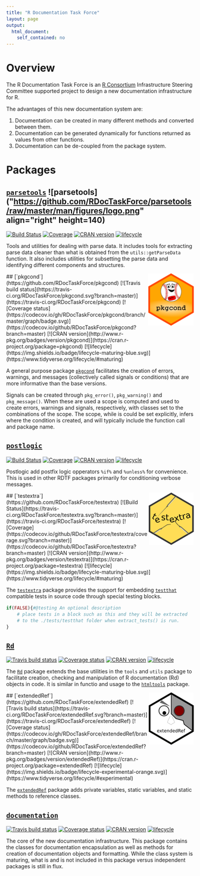 ```yaml
---
title: "R Documentation Task Force"
layout: page
output: 
  html_document:
    self_contained: no
---
```


# Overview

The R Documentation Task Force is an [R Consortium](https://www.r-consortium.org/)
Infrastructure Steering Committee supported project to design a new
documentation infrastructure for R.

The advantages of this new documentation system are:
1. Documentation can be created in many different methods and converted between them.
2. Documentation can be generated dynamically for functions returned as
   values from other functions.
3. Documentation can be de-coupled from the package system.


# Packages

## [`parsetools`](https://github.com/RDocTaskForce/parsetools) ![parsetools]("https://github.com/RDocTaskForce/parsetools/raw/master/man/figures/logo.png" align="right" height=140)
[![Build Status](https://travis-ci.org/RDocTaskForce/parsetools.svg?branch=master)](https://travis-ci.org/RDocTaskForce/parsetools)
[![Coverage](https://codecov.io/github/RDocTaskForce/parsetools/coverage.svg?branch=master)](https://codecov.io/github/RDocTaskForce/parsetools?branch=master)
[![CRAN version](http://www.r-pkg.org/badges/version/parsetools)](https://cran.r-project.org/package=parsetools)
[![lifecycle](https://img.shields.io/badge/lifecycle-maturing-blue.svg)](https://www.tidyverse.org/lifecycle/#maturing)

Tools and utilities for dealing with parse data.  It includes tools for
extracting parse data cleaner than what is obtained from the
`utils::getParseData` function.  It also includes utilities for
subsetting the parse data and identifying different components and
structures.

<img src="https://github.com/RDocTaskForce/pkgcond/raw/master/man/figures/logo.png" align="right" height=140/>
## [`pkgcond`](https://github.com/RDocTaskForce/pkgcond) 
[![Travis build status](https://travis-ci.org/RDocTaskForce/pkgcond.svg?branch=master)](https://travis-ci.org/RDocTaskForce/pkgcond)
[![Coverage status](https://codecov.io/gh/RDocTaskForce/pkgcond/branch/master/graph/badge.svg)](https://codecov.io/github/RDocTaskForce/pkgcond?branch=master)
[![CRAN version](http://www.r-pkg.org/badges/version/pkgcond)](https://cran.r-project.org/package=pkgcond)
[![lifecycle](https://img.shields.io/badge/lifecycle-maturing-blue.svg)](https://www.tidyverse.org/lifecycle/#maturing)

A general purpose package [`pkgcond`](https://github.com/RDocTaskForce/pkgcond) 
facilitates the creation of errors, warnings,
and messages (collectively called signals or conditions) that are more informative
than the base versions.

Signals can be created through `pkg_error()`, `pkg_warning()` and `pkg_message()`.
When these are used a scope is computed and used to create errors, warnings and 
signals, respectively, with classes set to the combinations of the scope.
The scope, while is could be set explicitly, infers where the condition is created,
and will typically include the function call and package name.

## [`postlogic`](https://github.com/RDocTaskForce/postlogic) 
[![Build Status](https://travis-ci.org/RDocTaskForce/postlogic.svg?branch=master)](https://travis-ci.org/RDocTaskForce/postlogic)
[![Coverage](https://codecov.io/github/RDocTaskForce/postlogic/coverage.svg?branch=master)](https://codecov.io/github/RDocTaskForce/postlogic?branch=master)
[![CRAN version](http://www.r-pkg.org/badges/version/postlogic)](https://cran.r-project.org/package=postlogic)
[![lifecycle](https://img.shields.io/badge/lifecycle-experimental-orange.svg)](https://www.tidyverse.org/lifecycle/#experimental)

Postlogic add postfix logic opperators `%if%` and `%unless%` for 
convenience.  This is used in other RDTF packages primarily for 
conditioning verbose messages.

<img src="https://github.com/RDocTaskForce/testextra/raw/master/man/figures/logo.png" align="right" height=140/>
## [`testextra`](https://github.com/RDocTaskForce/testextra) 
[![Build Status](https://travis-ci.org/RDocTaskForce/testextra.svg?branch=master)](https://travis-ci.org/RDocTaskForce/testextra)
[![Coverage](https://codecov.io/github/RDocTaskForce/testextra/coverage.svg?branch=master)](https://codecov.io/github/RDocTaskForce/testextra?branch=master)
[![CRAN version](http://www.r-pkg.org/badges/version/testextra)](https://cran.r-project.org/package=testextra)
[![lifecycle](https://img.shields.io/badge/lifecycle-maturing-blue.svg)](https://www.tidyverse.org/lifecycle/#maturing)

The [`testextra`](https://github.com/RDocTaskForce/testextra) package 
provides the support for embedding [`testthat`](https://cran.r-project.org/package=testthat)
compatible tests in source code through special testing blocks.

```r
if(FALSE){#@testing An optional description
    # place tests in a block such as this and they will be extracted
    # to the ./tests/testthat folder when extract_tests() is run.
}
```

## [`Rd`](https://github.com/RDocTaskForce/Rd)
[![Travis build status](https://travis-ci.org/RDocTaskForce/Rd.svg?branch=master)](https://travis-ci.org/RDocTaskForce/Rd) 
[![Coverage status](https://codecov.io/gh/RDocTaskForce/Rd/branch/master/graph/badge.svg)](https://codecov.io/github/RDocTaskForce/Rd?branch=master)
[![CRAN version](http://www.r-pkg.org/badges/version/Rd)](https://cran.r-project.org/package=Rd)
[![lifecycle](https://img.shields.io/badge/lifecycle-maturing-blue.svg)](https://www.tidyverse.org/lifecycle/#maturing)

The [`Rd`](https://github.com/RDocTaskForce/Rd) package extends the base 
utilities in the `tools` and `utils` package to facilitate creation, 
checking and manipulation of R documentation (Rd) objects in code.
It is similar in functio and usage to the [`htmltools`](https://cran.r-project.org/package=htmltools)
package.

<img src="https://github.com/RDocTaskForce/extendedRef/raw/master/man/figures/logo.png" align="right" height=140/>
## [`extendedRef`](https://github.com/RDocTaskForce/extendedRef) 
[![Travis build status](https://travis-ci.org/RDocTaskForce/extendedRef.svg?branch=master)](https://travis-ci.org/RDocTaskForce/extendedRef)
[![Coverage status](https://codecov.io/gh/RDocTaskForce/extendedRef/branch/master/graph/badge.svg)](https://codecov.io/github/RDocTaskForce/extendedRef?branch=master)
[![CRAN version](http://www.r-pkg.org/badges/version/extendedRef)](https://cran.r-project.org/package=extendedRef)
[![lifecycle](https://img.shields.io/badge/lifecycle-experimental-orange.svg)](https://www.tidyverse.org/lifecycle/#experimental)

The [`extendedRef`](https://github.com/RDocTaskForce/extendedRef) package
adds private variables, static variables, and static methods to 
reference classes.

## [`documentation`](https://github.com/RDocTaskForce/documentation)
[![Travis build status](https://travis-ci.org/RDocTaskForce/documentation.svg?branch=master)](https://travis-ci.org/RDocTaskForce/documentation)
[![Coverage status](https://codecov.io/gh/RDocTaskForce/documentation/branch/master/graph/badge.svg)](https://codecov.io/github/RDocTaskForce/documentation?branch=master)
[![CRAN version](http://www.r-pkg.org/badges/version/documentation)](https://cran.r-project.org/package=documentation)
[![lifecycle](https://img.shields.io/badge/lifecycle-experimental-orange.svg)](https://www.tidyverse.org/lifecycle/#experimental)

The core of the new documentation infrastructure. This package contains
the classes for documentation encapsulation as well as methods for
creation of documentation objects and formatting.  While the class 
system is maturing, what is and is not included in this package versus
independent packages is still in flux.
